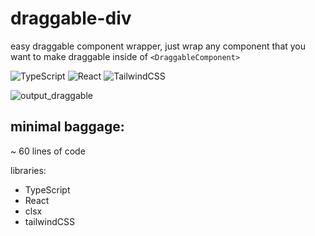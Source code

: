 # draggable-div
easy draggable component wrapper, just wrap any component that you want to make draggable inside of `<DraggableComponent>`

![TypeScript](https://img.shields.io/badge/TypeScript-007ACC?style=for-the-badge&logo=typescript&logoColor=white)
![React](https://img.shields.io/badge/React-20232A?style=for-the-badge&logo=react&logoColor=61DAFB)
![TailwindCSS](https://img.shields.io/badge/Tailwind_CSS-38B2AC?style=for-the-badge&logo=tailwind-css&logoColor=white)

![output_draggable](https://github.com/dev-cameron/draggable-div/assets/119974281/3f61fd59-faa8-48fa-8ccb-a22dc0f588a1)

## minimal baggage:
~ 60 lines of code

libraries:
- TypeScript
- React
- clsx
- tailwindCSS
